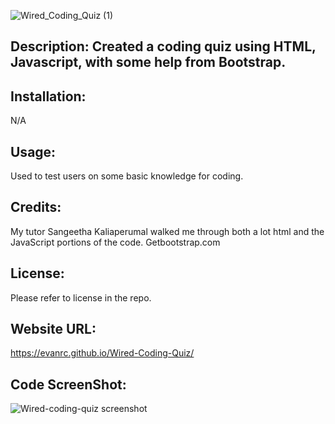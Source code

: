 ![Wired_Coding_Quiz (1)](https://user-images.githubusercontent.com/124648885/233219939-37af0408-5d3e-49e9-aee9-46bf0ea37ed2.png)


## Description: Created a coding quiz using HTML, Javascript, with some help from Bootstrap.

## Installation:
N/A

## Usage:
Used to test users on some basic knowledge for coding.

## Credits:
My tutor Sangeetha Kaliaperumal walked me through both a lot html and the JavaScript portions of the code.
Getbootstrap.com

## License:
Please refer to license in the repo.

## Website URL:
 https://evanrc.github.io/Wired-Coding-Quiz/

## Code ScreenShot:
![Wired-coding-quiz screenshot](https://user-images.githubusercontent.com/124648885/233220328-4aba839d-48cf-41e6-becc-f298f5aa374c.png)

